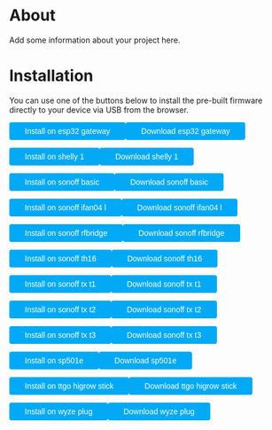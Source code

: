 # About
<script type="module" src="https://unpkg.com/esp-web-tools@5.2.0/dist/web/install-button.js?module"></script>
<style>
    button:hover {
    box-shadow: rgb(0 0 0 / 14%) 0px 4px 8px 0px, rgb(0 0 0 / 12%) 0px 1px 7px 0px, rgb(0 0 0 / 20%) 0px 3px 1px -1px;
    }
    button {
        position: relative;
        cursor: pointer;
        font-size: 14px;
        padding: 8px 28px;
        color: var(--esp-tools-button-text-color, #fff);
        background-color: var(--esp-tools-button-color, #03a9f4);
        border: none;
        border-radius: 4px;
        
</style>
Add some information about your project here.

# Installation

You can use one of the buttons below to install the pre-built firmware directly to your device via USB from the browser.




<p><esp-web-install-button manifest='./esp32-gateway-esp32/manifest.json'><button slot=activate>Install on esp32 gateway</button></esp-web-install-button><a href=/esp32-gateway-esp32/esp32-gateway-esp32.bin><button>Download esp32 gateway</button></a></p>
<p><esp-web-install-button manifest='./shelly-1-esp8266/manifest.json'><button slot=activate>Install on shelly 1</button></esp-web-install-button><a href=/shelly-1-esp8266/shelly-1-esp8266.bin><button>Download shelly 1</button></a></p>
<p><esp-web-install-button manifest='./sonoff-basic-esp8266/manifest.json'><button slot=activate>Install on sonoff basic</button></esp-web-install-button><a href=/sonoff-basic-esp8266/sonoff-basic-esp8266.bin><button>Download sonoff basic</button></a></p>
<p><esp-web-install-button manifest='./sonoff-ifan04-l-esp8266/manifest.json'><button slot=activate>Install on sonoff ifan04 l</button></esp-web-install-button><a href=/sonoff-ifan04-l-esp8266/sonoff-ifan04-l-esp8266.bin><button>Download sonoff ifan04 l</button></a></p>
<p><esp-web-install-button manifest='./sonoff-rfbridge-esp8266/manifest.json'><button slot=activate>Install on sonoff rfbridge</button></esp-web-install-button><a href=/sonoff-rfbridge-esp8266/sonoff-rfbridge-esp8266.bin><button>Download sonoff rfbridge</button></a></p>
<p><esp-web-install-button manifest='./sonoff-th16-esp8266/manifest.json'><button slot=activate>Install on sonoff th16</button></esp-web-install-button><a href=/sonoff-th16-esp8266/sonoff-th16-esp8266.bin><button>Download sonoff th16</button></a></p>
<p><esp-web-install-button manifest='./sonoff-tx-t1-esp8266/manifest.json'><button slot=activate>Install on sonoff tx t1</button></esp-web-install-button><a href=/sonoff-tx-t1-esp8266/sonoff-tx-t1-esp8266.bin><button>Download sonoff tx t1</button></a></p>
<p><esp-web-install-button manifest='./sonoff-tx-t2-esp8266/manifest.json'><button slot=activate>Install on sonoff tx t2</button></esp-web-install-button><a href=/sonoff-tx-t2-esp8266/sonoff-tx-t2-esp8266.bin><button>Download sonoff tx t2</button></a></p>
<p><esp-web-install-button manifest='./sonoff-tx-t3-esp8266/manifest.json'><button slot=activate>Install on sonoff tx t3</button></esp-web-install-button><a href=/sonoff-tx-t3-esp8266/sonoff-tx-t3-esp8266.bin><button>Download sonoff tx t3</button></a></p>
<p><esp-web-install-button manifest='./sp501e-esp8266/manifest.json'><button slot=activate>Install on sp501e</button></esp-web-install-button><a href=/sp501e-esp8266/sp501e-esp8266.bin><button>Download sp501e</button></a></p>
<p><esp-web-install-button manifest='./ttgo-higrow-stick-esp32/manifest.json'><button slot=activate>Install on ttgo higrow stick</button></esp-web-install-button><a href=/ttgo-higrow-stick-esp32/ttgo-higrow-stick-esp32.bin><button>Download ttgo higrow stick</button></a></p>
<p><esp-web-install-button manifest='./wyze-plug-esp8266/manifest.json'><button slot=activate>Install on wyze plug</button></esp-web-install-button><a href=/wyze-plug-esp8266/wyze-plug-esp8266.bin><button>Download wyze plug</button></a></p>
